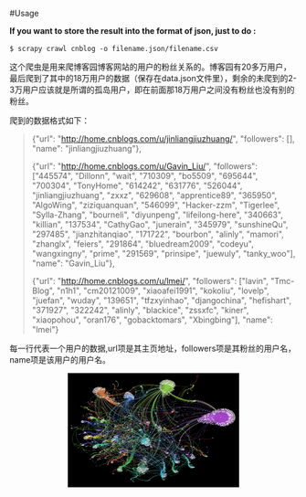 #Usage

**If you want to store the result into the format of json, just to do :**

```
$ scrapy crawl cnblog -o filename.json/filename.csv 
```

这个爬虫是用来爬博客园博客网站的用户的粉丝关系的。博客园有20多万用户，最后爬到了其中的18万用户的数据（保存在data.json文件里），剩余的未爬到的2-3万用户应该就是所谓的孤岛用户，即在前面那18万用户之间没有粉丝也没有别的粉丝。

爬到的数据格式如下：

>{"url": "http://home.cnblogs.com/u/jinliangjiuzhuang/", "followers": [], "name": "jinliangjiuzhuang"},
>
>{"url": "http://home.cnblogs.com/u/Gavin_Liu/", "followers": ["445574", "Dillonn", "wait", "710309", "bo5509", "695644", "700304", "TonyHome", "614242", "631776", "526044", "jinliangjiuzhuang", "zxxz", "629608", "apprentice89", "365950", "AlgoWing", "ziziquanquan", "546099", "Hacker-zzm", "Tigerlee", "Sylla-Zhang", "bourneli", "diyunpeng", "lifeilong-here", "340663", "killian", "137534", "CathyGao", "junerain", "345979", "sunshineQu", "297485", "jianzhitanqiao", "171722", "bourbon", "alinly", "mamori", "zhanglx", "feiers", "291864", "bluedream2009", "codeyu", "wangxingny", "prime", "291569", "prinsipe", "juewuly", "tanky_woo"], "name": "Gavin_Liu"},
>
>{"url": "http://home.cnblogs.com/u/lmei/", "followers": ["lavin", "Tmc-Blog", "n1h1", "cm20121009", "xiaoafei1991", "kokoliu", "lovelp", "juefan", "wuday", "139651", "tfzxyinhao", "djangochina", "hefishart", "371927", "322242", "alinly", "blackice", "zssxfc", "kiner", "xiaopohou", "oran176", "gobacktomars", "Xbingbing"], "name": "lmei"}

每一行代表一个用户的数据,url项是其主页地址，followers项是其粉丝的用户名，name项是该用户的用户名。

<div  align="center">
 <img src="./Data-visualization.png" width = "300" height = "200" alt="图片名称" align='center' />
</div>




